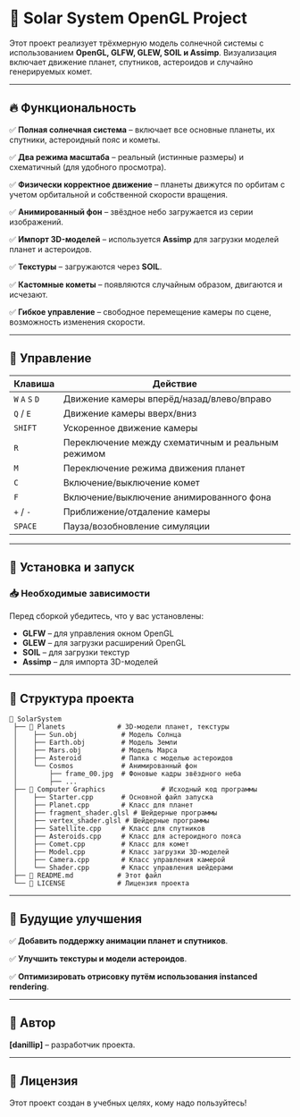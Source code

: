 # 🌌 Solar System OpenGL Project

Этот проект реализует трёхмерную модель солнечной системы с использованием **OpenGL, GLFW, GLEW, SOIL и Assimp**. Визуализация включает движение планет, спутников, астероидов и случайно генерируемых комет.

---

## 🔥 Функциональность

✅ **Полная солнечная система** – включает все основные планеты, их спутники, астероидный пояс и кометы. 

✅ **Два режима масштаба** – реальный (истинные размеры) и схематичный (для удобного просмотра). 

✅ **Физически корректное движение** – планеты движутся по орбитам с учетом орбитальной и собственной скорости вращения. 

✅ **Анимированный фон** – звёздное небо загружается из серии изображений. 

✅ **Импорт 3D-моделей** – используется **Assimp** для загрузки моделей планет и астероидов. 

✅ **Текстуры** – загружаются через **SOIL**. 

✅ **Кастомные кометы** – появляются случайным образом, двигаются и исчезают.

✅ **Гибкое управление** – свободное перемещение камеры по сцене, возможность изменения скорости.


---

## 📜 Управление

| Клавиша         | Действие                                          |
| --------------- | ------------------------------------------------- |
| `W` `A` `S` `D` | Движение камеры вперёд/назад/влево/вправо         |
| `Q` / `E`       | Движение камеры вверх/вниз                        |
| `SHIFT`         | Ускоренное движение камеры                        |
| `R`             | Переключение между схематичным и реальным режимом |
| `M`             | Переключение режима движения планет               |
| `C`             | Включение/выключение комет                        |
| `F`             | Включение/выключение анимированного фона          |
| `+` / `-`       | Приближение/отдаление камеры                      |
| `SPACE`         | Пауза/возобновление симуляции                     |

---

## 🔧 Установка и запуск

### 📥 Необходимые зависимости

Перед сборкой убедитесь, что у вас установлены:

- **GLFW** – для управления окном OpenGL
- **GLEW** – для загрузки расширений OpenGL
- **SOIL** – для загрузки текстур
- **Assimp** – для импорта 3D-моделей

---

## 📁 Структура проекта

```
📂 SolarSystem
 ├── 📂 Planets             # 3D-модели планет, текстуры
 │    ├── Sun.obj           # Модель Солнца
 │    ├── Earth.obj         # Модель Земли
 │    ├── Mars.obj          # Модель Марса
 │    ├── Asteroid          # Папка с моделью астероидов
 │    └── Cosmos            # Анимированный фон
 │        ├── frame_00.jpg  # Фоновые кадры звёздного неба
 │        ├── ...
 ├── 📂 Computer Graphics              # Исходный код программы
 │    ├── Starter.cpp       # Основной файл запуска
 │    ├── Planet.cpp        # Класс для планет
 │    ├── fragment_shader.glsl # Шейдерные программы
 │    ├── vertex_shader.glsl # Шейдерные программы
 │    ├── Satellite.cpp     # Класс для спутников
 │    ├── Asteroids.cpp     # Класс для астероидного пояса
 │    ├── Comet.cpp         # Класс для комет
 │    ├── Model.cpp         # Класс загрузки 3D-моделей
 │    ├── Camera.cpp        # Класс управления камерой
 │    └── Shader.cpp        # Класс управления шейдерами
 ├── 📜 README.md           # Этот файл
 └── 📜 LICENSE             # Лицензия проекта
```

---

## 🚀 Будущие улучшения

✅ **Добавить поддержку анимации планет и спутников**. 

✅ **Улучшить текстуры и модели астероидов**. 

✅ **Оптимизировать отрисовку путём использования instanced rendering**.


---

## 📝 Автор

**[danillip]** – разработчик проекта.

---

## 📜 Лицензия

Этот проект создан в учебных целях, кому надо пользуйтесь!

